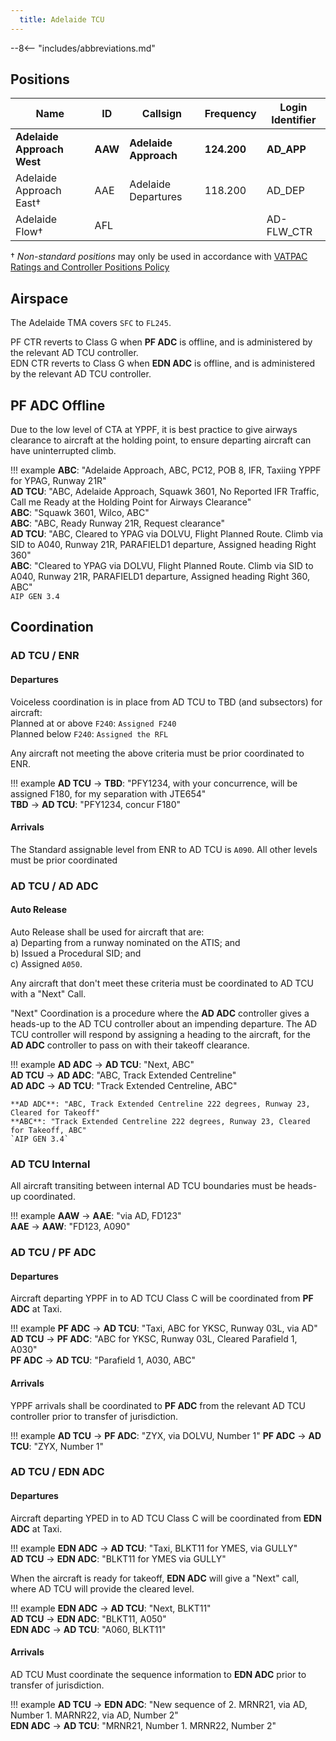 ```yaml
---
  title: Adelaide TCU
---
```


--8<-- "includes/abbreviations.md"

## Positions

| Name               | ID      | Callsign       | Frequency        | Login Identifier              |
| ------------------ | --------------| -------------- | ---------------- | --------------------------------------|
| **Adelaide Approach West**    |**AAW**| **Adelaide Approach**   | **124.200**         | **AD_APP**                                   |
| Adelaide Approach East†    |AAE| Adelaide Departures  | 118.200         | AD_DEP          |
| Adelaide Flow†        |AFL|                |          | AD-FLW_CTR                               |

† *Non-standard positions* may only be used in accordance with [VATPAC Ratings and Controller Positions Policy](https://vatpac.org/publications/policies)

## Airspace
The Adelaide TMA covers `SFC` to `FL245`. 

PF CTR reverts to Class G when **PF ADC** is offline, and is administered by the relevant AD TCU controller.    
EDN CTR reverts to Class G when **EDN ADC** is offline, and is administered by the relevant AD TCU controller.  

## PF ADC Offline
Due to the low level of CTA at YPPF, it is best practice to give airways clearance to aircraft at the holding point, to ensure departing aircraft can have uninterrupted climb.

!!! example
    **ABC**: "Adelaide Approach, ABC, PC12, POB 8, IFR, Taxiing YPPF for YPAG, Runway 21R"   
    **AD TCU**: "ABC, Adelaide Approach, Squawk 3601, No Reported IFR Traffic, Call me Ready at the Holding Point for Airways Clearance"  
    **ABC**: "Squawk 3601, Wilco, ABC"  
    **ABC**: "ABC, Ready Runway 21R, Request clearance"  
    **AD TCU**: "ABC, Cleared to YPAG via DOLVU, Flight Planned Route. Climb via SID to A040, Runway 21R, PARAFIELD1 departure, Assigned heading Right 360"   
    **ABC**: "Cleared to YPAG via DOLVU, Flight Planned Route. Climb via SID to A040, Runway 21R, PARAFIELD1 departure, Assigned heading Right 360, ABC"  
    `AIP GEN 3.4`

## Coordination
### AD TCU / ENR
#### Departures
Voiceless coordination is in place from AD TCU to TBD (and subsectors) for aircraft:  
Planned at or above `F240`: `Assigned F240`  
Planned below `F240`: `Assigned the RFL`  

Any aircraft not meeting the above criteria must be prior coordinated to ENR.

!!! example
    **AD TCU** -> **TBD**: "PFY1234, with your concurrence, will be assigned F180, for my separation with JTE654"  
    **TBD** -> **AD TCU**: "PFY1234, concur F180"  

#### Arrivals
The Standard assignable level from ENR to AD TCU is `A090`. All other levels must be prior coordinated

### AD TCU / AD ADC
#### Auto Release

Auto Release shall be used for aircraft that are:    
a) Departing from a runway nominated on the ATIS; and  
b) Issued a Procedural SID; and   
c) Assigned `A050`.

Any aircraft that don't meet these criteria must be coordinated to AD TCU with a "Next" Call.

"Next" Coordination is a procedure where the **AD ADC** controller gives a heads-up to the AD TCU controller about an impending departure. The AD TCU controller will respond by assigning a heading to the aircraft, for the **AD ADC** controller to pass on with their takeoff clearance.

!!! example
    **AD ADC** -> **AD TCU**: "Next, ABC"  
    **AD TCU** -> **AD ADC**: "ABC, Track Extended Centreline"  
    **AD ADC** -> **AD TCU**: "Track Extended Centreline, ABC"   

    **AD ADC**: "ABC, Track Extended Centreline 222 degrees, Runway 23, Cleared for Takeoff"  
    **ABC**: "Track Extended Centreline 222 degrees, Runway 23, Cleared for Takeoff, ABC"  
    `AIP GEN 3.4`

### AD TCU Internal

All aircraft transiting between internal AD TCU boundaries must be heads-up coordinated.

!!! example
    **AAW** -> **AAE**: "via AD, FD123"  
    **AAE** -> **AAW**: "FD123, A090"   

### AD TCU / PF ADC
#### Departures

Aircraft departing YPPF in to AD TCU Class C will be coordinated from **PF ADC** at Taxi.

!!! example
    **PF ADC** -> **AD TCU**: "Taxi, ABC for YKSC, Runway 03L, via AD"  
    **AD TCU** -> **PF ADC**: "ABC for YKSC, Runway 03L, Cleared Parafield 1, A030"  
    **PF ADC** -> **AD TCU**: "Parafield 1, A030, ABC"  

#### Arrivals
YPPF arrivals shall be coordinated to **PF ADC** from the relevant AD TCU controller prior to transfer of jurisdiction.

!!! example
    **AD TCU** -> **PF ADC**: "ZYX, via DOLVU, Number 1" 
    **PF ADC** -> **AD TCU**: "ZYX, Number 1"  

### AD TCU / EDN ADC
#### Departures

Aircraft departing YPED in to AD TCU Class C will be coordinated from **EDN ADC** at Taxi.

!!! example
    **EDN ADC** -> **AD TCU**: "Taxi, BLKT11 for YMES, via GULLY"  
    **AD TCU** -> **EDN ADC**: "BLKT11 for YMES via GULLY"  

When the aircraft is ready for takeoff, **EDN ADC** will give a "Next" call, where AD TCU will provide the cleared level.

!!! example
    **EDN ADC** -> **AD TCU**: "Next, BLKT11"  
    **AD TCU** -> **EDN ADC**: "BLKT11, A050"  
    **EDN ADC** -> **AD TCU**: "A060, BLKT11"

#### Arrivals
AD TCU Must coordinate the sequence information to **EDN ADC** prior to transfer of jurisdiction.

!!! example
    **AD TCU** -> **EDN ADC**: "New sequence of 2. MRNR21, via AD, Number 1. MARNR22, via AD, Number 2"  
    **EDN ADC** -> **AD TCU**: "MRNR21, Number 1. MRNR22, Number 2"  